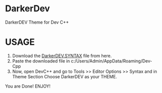 # DarkerDev

DarkerDEV Theme for Dev C++

# USAGE
1. Download the [DarkerDEV.SYNTAX](https://github.com/coderAbhii/DarkerDev/blob/master/DarkerDev.SYNTAX) file from here.
2. Paste the downloaded file in c:/Users/Admin/AppData/Roaming/Dev-Cpp 
3. Now, open DevC++ and go to Tools >> Editor Options >> Syntax and in Theme Section Choose DarkerDEV as your THEME.

You are Done! ENJOY!
